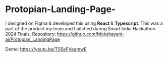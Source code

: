 # Protopian-Landing-Page-
I designed on Figma &amp; developed this using **React** &amp; **Typescript**. This was a part of the product my team and I pitched during Smart India Hackathon 2024 Finals.
Repository:
https://github.com/Mokshayani-ai/Protopian_LandingPage

Demo:
https://youtu.be/TS5eFVagmwE



